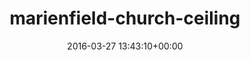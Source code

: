 ---
title:		"marienfield-church-ceiling"
type:		"upload"
description:		"TBC"
date:		"2016-03-27 13:43:10+00:00"
album:		"city"
filename:		"marienfield-church-ceiling.md"
series:		""
cl_public_id:		"city/marienfield-church-ceiling"
cl_version:		1497000360
format:		"tiff"
bytes:		5912972
width:		2158
height:		1440
exposure_mode:		"Auto"
program:		"Aperture-priority AE"
aperture:		"2.8"
focal_length:		"24.0 mm"
iso:		"800"
shutter_speed:		"1/80"
metering:		"Spot"
flash:		"Off, Did not fire"
white_balance:		"Custom"
colour_temp:		"5150"
has_crop:		"true"
orientation:		"Horizontal (normal)"
camera_model:		"NIKON D800"
lens_info:		"24-70mm f/2.8"
artist:		"No artist info"
x_resolution:		"300"
y_resolution:		"300"
---
